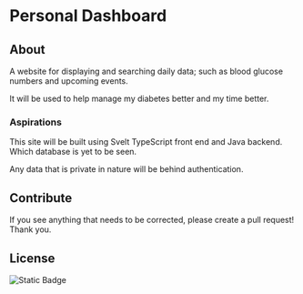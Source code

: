 # Personal Dashboard

## About

<!-- TODO: come back to this section to refine in. -->

A website for displaying and searching daily data; such as blood glucose numbers and upcoming events.

It will be used to help manage my diabetes better and my time better.

<!-- ### Notable Features

TODO: come back to this section to add notable features.

Notable features of this site are: -->

### Aspirations

This site will be built using Svelt TypeScript front end and Java backend. Which database is yet to be seen.

Any data that is private in nature will be behind authentication.

## Contribute

If you see anything that needs to be corrected, please create a pull request! Thank you.

## License

<!--

TODO: add a license. See this https://github.com/JamieBort/Personal-Dashboard/issues/12 issue.

TODO: if relevant, add the table found with this https://github.com/JamieBort/LearningDirectory/blob/master/README.md#license license.

~~Per [choosealicense.com](https://choosealicense.com/):~~

> ~~The [GNU GPLv3](https://choosealicense.com/licenses/gpl-3.0/) ... lets people do almost anything they want with your project, except distributing closed source versions.~~

~~You can find the full text in this [./COPYING.txt](https://github.com/JamieBort/jamiebort.github.io/blob/master/COPYING.txt) file.~~

~~[![License: GPL v3](https://img.shields.io/badge/License-GPLv3-blue.svg)](https://www.gnu.org/licenses/gpl-3.0)~~ -->

![Static Badge](https://img.shields.io/badge/Last_Updated-2024_Feb_19-gold)

